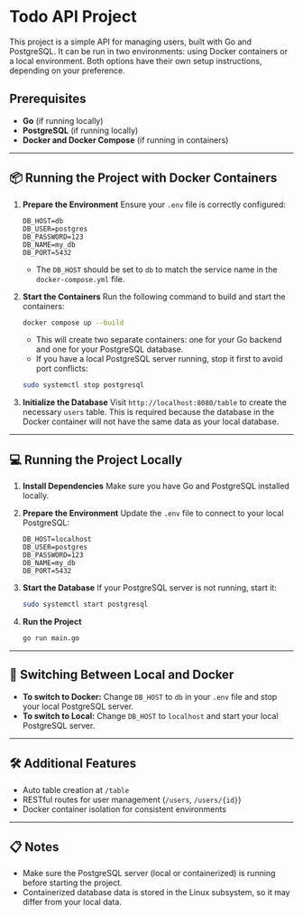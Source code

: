 # Todo API Project

This project is a simple API for managing users, built with Go and PostgreSQL. It can be run in two environments: using Docker containers or a local environment. Both options have their own setup instructions, depending on your preference.

## Prerequisites

* **Go** (if running locally)
* **PostgreSQL** (if running locally)
* **Docker and Docker Compose** (if running in containers)

---

## 📦 Running the Project with Docker Containers

1. **Prepare the Environment**
   Ensure your `.env` file is correctly configured:

   ```env
   DB_HOST=db
   DB_USER=postgres
   DB_PASSWORD=123
   DB_NAME=my_db
   DB_PORT=5432
   ```

   * The `DB_HOST` should be set to `db` to match the service name in the `docker-compose.yml` file.

2. **Start the Containers**
   Run the following command to build and start the containers:

   ```bash
   docker compose up --build
   ```

   * This will create two separate containers: one for your Go backend and one for your PostgreSQL database.
   * If you have a local PostgreSQL server running, stop it first to avoid port conflicts:

   ```bash
   sudo systemctl stop postgresql
   ```

3. **Initialize the Database**
   Visit `http://localhost:8080/table` to create the necessary `users` table. This is required because the database in the Docker container will not have the same data as your local database.

---

## 💻 Running the Project Locally

1. **Install Dependencies**
   Make sure you have Go and PostgreSQL installed locally.

2. **Prepare the Environment**
   Update the `.env` file to connect to your local PostgreSQL:

   ```env
   DB_HOST=localhost
   DB_USER=postgres
   DB_PASSWORD=123
   DB_NAME=my_db
   DB_PORT=5432
   ```

3. **Start the Database**
   If your PostgreSQL server is not running, start it:

   ```bash
   sudo systemctl start postgresql
   ```

4. **Run the Project**

   ```bash
   go run main.go
   ```

---

## 🔄 Switching Between Local and Docker

* **To switch to Docker:**  Change `DB_HOST` to `db` in your `.env` file and stop your local PostgreSQL server.
* **To switch to Local:**  Change `DB_HOST` to `localhost` and start your local PostgreSQL server.

---

## 🛠️ Additional Features

* Auto table creation at `/table`
* RESTful routes for user management (`/users`, `/users/{id}`)
* Docker container isolation for consistent environments

---

## 📋 Notes

* Make sure the PostgreSQL server (local or containerized) is running before starting the project.
* Containerized database data is stored in the Linux subsystem, so it may differ from your local data.
